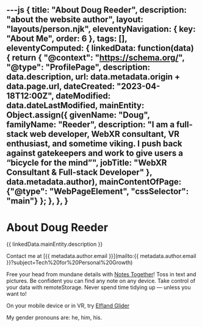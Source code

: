 ---js
{
title: "About Doug Reeder",
description: "about the website author",
layout: "layouts/person.njk",
eleventyNavigation: {
  key: "About Me",
  order: 6
},
tags: [],
eleventyComputed: {
  linkedData: function(data) {
		return {
			"@context": "https://schema.org/",
			"@type": "ProfilePage",
			description: data.description,
			url: data.metadata.origin + data.page.url,
			dateCreated: "2023-04-18T12:00Z",
			dateModified: data.dateLastModified,
			mainEntity: Object.assign({
				givenName: "Doug",
				familyName: "Reeder",
				description: "I am a full-stack web developer, WebXR consultant, VR enthusiast, and sometime viking. I push back against gatekeepers and work to give users a “bicycle for the mind”",
				jobTitle: "WebXR Consultant & Full-stack Developer"
				}, data.metadata.author),
			mainContentOfPage: {"@type": "WebPageElement", "cssSelector": "main"}
		};
  },
},
}
---
# About Doug Reeder

{{ linkedData.mainEntity.description }}

Contact me at [{{ metadata.author.email }}](mailto:{{ metadata.author.email }}?subject=Tech%20for%20Personal%20Growth)

Free your head from mundane details with [Notes Together](https://notestogether.hominidsoftware.com/)! Toss in text and pictures. Be confident you can find any note on any device. Take control of your data with remoteStorage. Never spend time tidying up — unless you want to!

On your mobile device or in VR, try [Elfland Glider](https://dougreeder.github.io/elfland-glider/)

My gender pronouns are: he, him, his.

